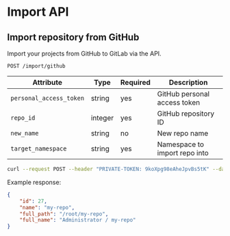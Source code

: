 # Import API

## Import repository from GitHub

Import your projects from GitHub to GitLab via the API.

```
POST /import/github
```

| Attribute  | Type    | Required | Description         |
|------------|---------|----------|---------------------|
| `personal_access_token`       | string | yes      | GitHub personal access token |
| `repo_id`   | integer | yes      | GitHub repository ID     |
| `new_name`   | string | no      | New repo name     |
| `target_namespace`   | string | yes      | Namespace to import repo into     |


```bash
curl --request POST --header "PRIVATE-TOKEN: 9koXpg98eAheJpvBs5tK" --data "personal_access_token=abc123&repo_id=12345&target_namespace=root" https://gitlab.example.com/api/v4/import/github
```

Example response:

```json
{
    "id": 27,
    "name": "my-repo",
    "full_path": "/root/my-repo",
    "full_name": "Administrator / my-repo"
}
```

